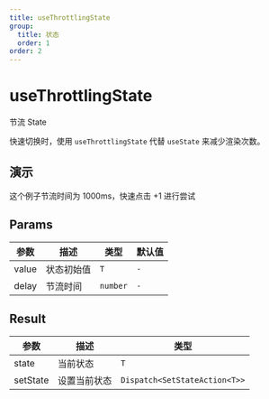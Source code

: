 ```yaml
---
title: useThrottlingState
group:
  title: 状态
  order: 1
order: 2
---
```


# useThrottlingState

节流 State

快速切换时，使用 `useThrottlingState` 代替 `useState` 来减少渲染次数。

## 演示

这个例子节流时间为 1000ms，快速点击 +1 进行尝试
<code src="./demo"></code>

## Params

| 参数  | 描述       | 类型     | 默认值 |
| ----- | ---------- | -------- | ------ |
| value | 状态初始值 | `T`      | `-`    |
| delay | 节流时间   | `number` | `-`    |

## Result

| 参数     | 描述         | 类型                          |
| -------- | ------------ | ----------------------------- |
| state    | 当前状态     | `T`                           |
| setState | 设置当前状态 | `Dispatch<SetStateAction<T>>` |
